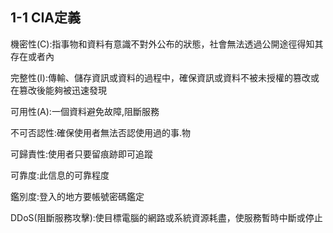 ## 1-1 CIA定義

機密性(C):指事物和資料有意識不對外公布的狀態，社會無法透過公開途徑得知其存在或者內

完整性(I):傳輸、儲存資訊或資料的過程中，確保資訊或資料不被未授權的篡改或在篡改後能夠被迅速發現

可用性(A):一個資料避免故障,阻斷服務

不可否認性:確保使用者無法否認使用過的事.物

可歸責性:使用者只要留痕跡即可追蹤

可靠度:此信息的可靠程度

鑑別度:登入的地方要帳號密碼鑑定

DDoS(阻斷服務攻擊):使目標電腦的網路或系統資源耗盡，使服務暫時中斷或停止

